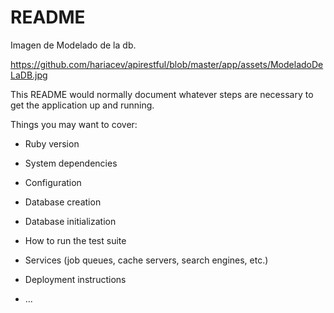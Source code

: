 # README

Imagen de Modelado de la db.

https://github.com/hariacev/apirestful/blob/master/app/assets/ModeladoDeLaDB.jpg

This README would normally document whatever steps are necessary to get the
application up and running.

Things you may want to cover:

* Ruby version

* System dependencies

* Configuration

* Database creation

* Database initialization

* How to run the test suite

* Services (job queues, cache servers, search engines, etc.)

* Deployment instructions

* ...
